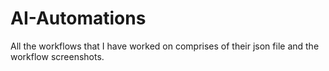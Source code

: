 # AI-Automations
All the workflows that I have worked on comprises of their json file and the workflow screenshots.
